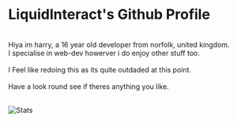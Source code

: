 # LiquidInteract's Github Profile<br />
<br />
Hiya im harry, a 16 year old developer from norfolk, united kingdom.<br />
I specialise in web-dev howerver i do enjoy other stuff too.<br />
<br />
I Feel like redoing this as its quite outdaded at this point.<br />
<br />
Have a look round see if theres anything you like.<br />
<br />

![Stats](https://github-readme-stats.vercel.app/api?username=liquidinteract&count_private=true)
